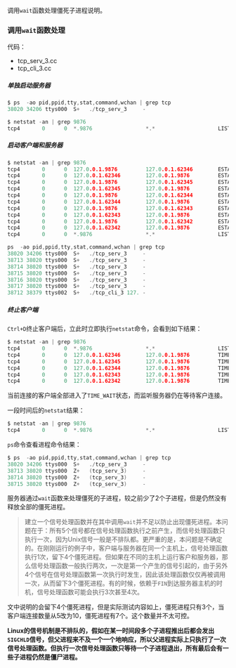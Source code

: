 
调用`wait`函数处理僵死子进程说明。

### 调用`wait`函数处理

代码：
- tcp_serv_3.cc 
- tcp_cli_3.cc 

##### 单独启动服务器

```c 
$ ps  -ao pid,ppid,tty,stat,command,wchan | grep tcp
38020 34206 ttys000  S+   ./tcp_serv_3     -

$ netstat -an | grep 9876
tcp4       0      0  *.9876                 *.*                    LISTEN
```

##### 启动客户端和服务器

```c 
$ netstat -an | grep 9876
tcp4       0      0  127.0.0.1.9876         127.0.0.1.62346        ESTABLISHED
tcp4       0      0  127.0.0.1.62346        127.0.0.1.9876         ESTABLISHED
tcp4       0      0  127.0.0.1.9876         127.0.0.1.62345        ESTABLISHED
tcp4       0      0  127.0.0.1.62345        127.0.0.1.9876         ESTABLISHED
tcp4       0      0  127.0.0.1.9876         127.0.0.1.62344        ESTABLISHED
tcp4       0      0  127.0.0.1.62344        127.0.0.1.9876         ESTABLISHED
tcp4       0      0  127.0.0.1.9876         127.0.0.1.62343        ESTABLISHED
tcp4       0      0  127.0.0.1.62343        127.0.0.1.9876         ESTABLISHED
tcp4       0      0  127.0.0.1.9876         127.0.0.1.62342        ESTABLISHED
tcp4       0      0  127.0.0.1.62342        127.0.0.1.9876         ESTABLISHED
tcp4       0      0  *.9876                 *.*                    LISTEN
```


```c 
ps  -ao pid,ppid,tty,stat,command,wchan | grep tcp
38020 34206 ttys000  S+   ./tcp_serv_3     -
38713 38020 ttys000  S+   ./tcp_serv_3     -
38714 38020 ttys000  S+   ./tcp_serv_3     -
38715 38020 ttys000  S+   ./tcp_serv_3     -
38716 38020 ttys000  S+   ./tcp_serv_3     -
38717 38020 ttys000  S+   ./tcp_serv_3     -
38712 38379 ttys002  S+   ./tcp_cli_3 127. -
```

##### 终止客户端

`Ctrl+D`终止客户端后，立此时立即执行`netstat`命令，会看到如下结果：
```c 
$ netstat -an | grep 9876
tcp4       0      0  *.9876                 *.*                    LISTEN
tcp4       0      0  127.0.0.1.62346        127.0.0.1.9876         TIME_WAIT
tcp4       0      0  127.0.0.1.62345        127.0.0.1.9876         TIME_WAIT
tcp4       0      0  127.0.0.1.62344        127.0.0.1.9876         TIME_WAIT
tcp4       0      0  127.0.0.1.62343        127.0.0.1.9876         TIME_WAIT
tcp4       0      0  127.0.0.1.62342        127.0.0.1.9876         TIME_WAIT
```
当前连接的客户端全部进入了`TIME_WAIT`状态，而监听服务器仍在等待客户连接。

一段时间后的`netstat`结果：
```c 
$ netstat -an | grep 9876
tcp4       0      0  *.9876                 *.*                    LISTEN
```

`ps`命令查看进程命令结果：
```c 
$ ps  -ao pid,ppid,tty,stat,command,wchan | grep tcp
38020 34206 ttys000  S+   ./tcp_serv_3     -
38713 38020 ttys000  Z+   (tcp_serv_3)     -
38714 38020 ttys000  Z+   (tcp_serv_3)     -
38715 38020 ttys000  Z+   (tcp_serv_3)     -
```

服务器通过`wait`函数来处理僵死的子进程，较之前少了2个子进程，但是仍然没有释放全部的僵死进程。

> 建立一个信号处理函数并在其中调用`wait`并不足以防止出现僵死进程。本问题在于：所有5个信号都在信号处理函数执行之前产生，而信号处理函数只执行一次，因为Unix信号一般是不排队都。更严重的是，本问题是不确定的。在刚刚运行的例子中，客户端与服务器在同一个主机上，信号处理函数执行1次，留下4个僵死进程。但如果在不同的主机上运行客户和服务器，那么信号处理函数一般执行两次，一次是第一个产生的信号引起的，由于另外4个信号在信号处理函数第一次执行时发生，因此该处理函数仅仅再被调用一次，从而留下3个僵死进程。有的时候，依赖于`FIN`到达服务器主机的时机，信号处理函数可能会执行3次甚至4次。

文中说明的会留下4个僵死进程，但是实际测试内容如上，僵死进程只有3个，当客户端连接数量从5改为10，僵死进程有7个。这个数量并不太可控。

**Linux的信号机制是不排队的，假如在某一时间段多个子进程推出后都会发出`SIGCHLD`信号，但父进程来不及一个一个地响应，所以父进程实际上只执行了一次信号处理函数。但执行一次信号处理函数只等待一个子进程退出，所有最后会有一些子进程仍然是僵尸进程。**